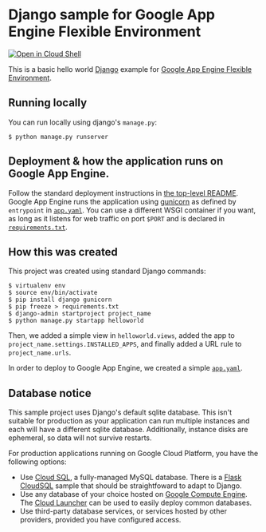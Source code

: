 # Django sample for Google App Engine Flexible Environment

[![Open in Cloud Shell][shell_img]][shell_link]

[shell_img]: http://gstatic.com/cloudssh/images/open-btn.png
[shell_link]: https://console.cloud.google.com/cloudshell/open?git_repo=https://github.com/GoogleCloudPlatform/python-docs-samples&page=editor&open_in_editor=appengine/flexible/hello_world_django/README.md

This is a basic hello world [Django](https://www.djangoproject.com/) example
for [Google App Engine Flexible Environment](https://cloud.google.com/appengine).

## Running locally

You can run locally using django's `manage.py`:

    $ python manage.py runserver

## Deployment & how the application runs on Google App Engine.

Follow the standard deployment instructions in
[the top-level README](../README.md). Google App Engine runs the application
using [gunicorn](http://gunicorn.org/) as defined by `entrypoint` in
[`app.yaml`](app.yaml). You can use a different WSGI container if you want, as
long as it listens for web traffic on port `$PORT` and is declared in
[`requirements.txt`](requirements.txt).

## How this was created

This project was created using standard Django commands:

    $ virtualenv env
    $ source env/bin/activate
    $ pip install django gunicorn
    $ pip freeze > requirements.txt
    $ django-admin startproject project_name
    $ python manage.py startapp helloworld

Then, we added a simple view in `helloworld.views`, added the app to
`project_name.settings.INSTALLED_APPS`, and finally added a URL rule to
`project_name.urls`.

In order to deploy to Google App Engine, we created a simple
[`app.yaml`](app.yaml).

## Database notice

This sample project uses Django's default sqlite database. This isn't suitable
for production as your application can run multiple instances and each will
have a different sqlite database. Additionally, instance disks are ephemeral,
so data will not survive restarts.

For production applications running on Google Cloud Platform, you have
the following options:

* Use [Cloud SQL](https://cloud.google.com/sql), a fully-managed MySQL database.
  There is a [Flask CloudSQL](../cloudsql) sample that should be straightfoward
  to adapt to Django.
* Use any database of your choice hosted on
  [Google Compute Engine](https://cloud.google.com/compute). The
  [Cloud Launcher](https://cloud.google.com/launcher/) can be used to easily
  deploy common databases.
* Use third-party database services, or services hosted by other providers,
  provided you have configured access.

